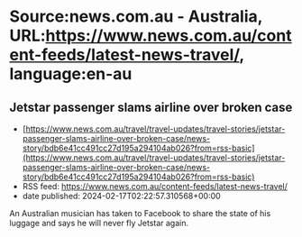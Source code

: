 # Source:news.com.au - Australia, URL:https://www.news.com.au/content-feeds/latest-news-travel/, language:en-au

## Jetstar passenger slams airline over broken case
 - [https://www.news.com.au/travel/travel-updates/travel-stories/jetstar-passenger-slams-airline-over-broken-case/news-story/bdb6e41cc491cc27d195a294104ab026?from=rss-basic](https://www.news.com.au/travel/travel-updates/travel-stories/jetstar-passenger-slams-airline-over-broken-case/news-story/bdb6e41cc491cc27d195a294104ab026?from=rss-basic)
 - RSS feed: https://www.news.com.au/content-feeds/latest-news-travel/
 - date published: 2024-02-17T02:22:57.310568+00:00

An Australian musician has taken to Facebook to share the state of his luggage and says he will never fly Jetstar again.

